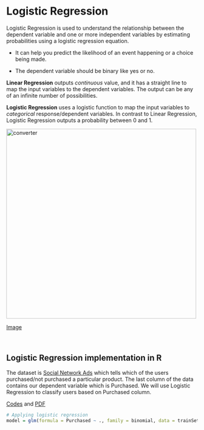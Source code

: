# Logistic Regression

Logistic Regression is used to understand the relationship between the dependent variable and one or more independent variables by estimating probabilities using a logistic regression equation. 

- It can help you predict the likelihood of an event happening or a choice being made.

- The dependent variable should be binary like yes or no.



**Linear Regression** outputs *continuous* value, and it has a straight line to map the input variables to the dependent variables. The output can be any of an infinite number of possibilities. 

**Logistic Regression** uses a logistic function to map the input variables to *categorical* response/dependent variables. In contrast to Linear Regression, Logistic Regression outputs a probability between 0 and 1.



<img src="https://tva1.sinaimg.cn/large/008i3skNgy1gw74awq402j30k409274u.jpg" alt="converter" width=500/> 

[Image](https://ichi.pro/tr/python-da-lojistik-regresyon-ve-yapi-modelini-anlamak-25643771585192)

<br>

## Logistic Regression implementation in R

The dataset is [Social Network Ads](https://www.kaggle.com/rakeshrau/social-network-ads) which tells which of the users purchased/not purchased a particular product. The last column of the data contains our dependent variable which is Purchased. We will use Logistic Regression to classify users based on Purchased column.

[Codes](https://github.com/crncck/Machine-Learning/blob/main/Classification/LogisticRegression/logrec.Rmd) and [PDF](https://github.com/crncck/Machine-Learning/blob/main/Classification/LogisticRegression/logrec.pdf)

```R
# Applying logistic regression
model = glm(formula = Purchased ~ ., family = binomial, data = trainSet)
```

